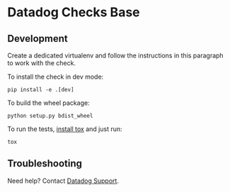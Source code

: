 # Datadog Checks Base

## Development

Create a dedicated virtualenv and follow the instructions in this paragraph
to work with the check.

To install the check in dev mode:
```
pip install -e .[dev]
```

To build the wheel package:
```
python setup.py bdist_wheel
```

To run the tests, [install tox][1] and just run:
```
tox
```

## Troubleshooting
Need help? Contact [Datadog Support][2].

[1]: https://tox.readthedocs.io/en/latest/install.html
[2]: https://docs.datadoghq.com/help
